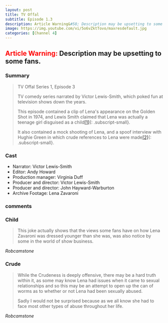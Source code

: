 ```yaml
---
layout: post
title: TV Offal
subtitle: Episode 1.3 
description: Article Warning&#58; Description may be upsetting to some fans.
image: https://img.youtube.com/vi/5o6vZktTovo/maxresdefault.jpg
categories: [Channel 4]
---
```


<h2><span style="color:#f00">Article Warning:</span> Description may be upsetting to some fans.</h2>

### Summary
> TV Offal Series 1, Episode 3
>
> TV comedy series narrated by Victor Lewis-Smith, which poked fun at television shows down the years.
>
> This episode contained a clip of Lena's appearance on the Golden Shot in 1974, and Lewis Smith claimed that Lena was actually a teenage girl disguised as a child[[1]](#child){: .subscript-small}.
>
> It also contained a mock shooting of Lena, and a spoof interview with Hughie Green in which crude references to Lena were made[[2]](#crude){: .subscript-small}.

### Cast
* Narrator: Victor Lewis-Smith
* Editor: Andy Howard
* Production manager: Virginia Duff
* Producer and director: Victor Lewis-Smith
* Producer and director: John Hayward-Warburton
* Archive Footage: Lena Zavaroni

### comments
### Child
> This joke actually shows that the views some fans have on how Lena Zavaroni was dressed younger than she was, was also notice by some in the world of show business.

<cite>Robcamstone</cite>

### Crude
> While the Crudeness is deeply offensive, there may be a hard truth within it, as some may know Lena had issues when it came to sexual relationships and so this may be an attempt to open up the can of worms as to whether or not Lena had been sexually abused.
>
> Sadly I would not be surprised because as we all know she had to face most other types of abuse throughout her life.

<cite>Robcamstone</cite>

